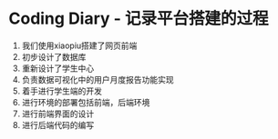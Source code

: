# Coding Diary - 记录平台搭建的过程

1. 我们使用xiaopiu搭建了网页前端
2. 初步设计了数据库
3. 重新设计了学生中心
4. 负责数据可视化中的用户月度报告功能实现
5. 着手进行学生端的开发
6. 进行环境的部署包括前端，后端环境
7. 进行前端界面的设计
8. 进行后端代码的编写